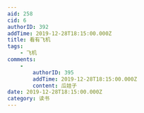 ```yaml
---
aid: 258
cid: 6
authorID: 392
addTime: 2019-12-28T18:15:00.000Z
title: 看有飞机
tags:
    - 飞机
comments:
    -
        authorID: 395
        addTime: 2019-12-28T18:15:00.000Z
        content: 瓜娃子
date: 2019-12-28T18:15:00.000Z
category: 读书
---
```



